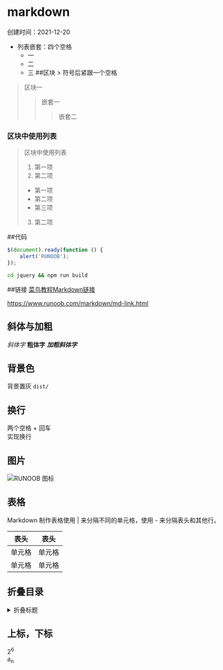 # markdown
创建时间：2021-12-20 

- 列表嵌套：四个空格
    + 一
    - 二
    * 三
##区块 > 符号后紧跟一个空格
> 区块一
>> 嵌套一
>>> 嵌套二
### 区块中使用列表
>区块中使用列表
> 1. 第一项
> 2. 第二项
> + 第一项
> + 第二项
> + 第三项
> 3. 第二项

##代码
```javascript
$(document).ready(function () {
    alert('RUNOOB');
});
```
```bash
cd jquery && npm run build
```
##链接
[菜鸟教程Markdown链接](https://www.runoob.com/markdown/md-link.html)

<https://www.runoob.com/markdown/md-link.html>

## 斜体与加粗
*斜体字* 
**粗体字** 
***加粗斜体字***

## 背景色
背景置灰 `dist/` 

## 换行
两个空格 + 回车  
实现换行

## 图片
![RUNOOB 图标](http://static.runoob.com/images/runoob-logo.png)

## 表格
Markdown 制作表格使用 | 来分隔不同的单元格，使用 - 来分隔表头和其他行。

|  表头   | 表头  |
|  ----  | ----  |
| 单元格  | 单元格 |
| 单元格  | 单元格 |

## 折叠目录
<details>
<Summary>
  折叠标题
</Summary>
<br>
折叠内容
</details>

## 上标，下标
2<sup>6</sup>  
a<sub>n</sub>
